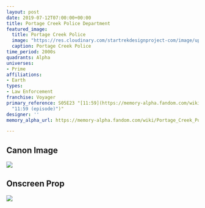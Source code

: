 ```yaml
---
layout: post
date: 2019-07-12T07:00:00+00:00
title: Portage Creek Police Department
featured_image:
  title: Portage Creek Police
  image: "https://res.cloudinary.com/startrekdesignproject-com/image/upload/v1562959204/PortageCreekPD.png"
  caption: Portage Creek Police
time_period: 2000s
quadrants: Alpha
universes:
- Prime
affiliations:
- Earth
types:
- Law Enforcement
franchise: Voyager
primary_reference: S05E23 "[11:59](https://memory-alpha.fandom.com/wiki/11:59
  "11:59 (episode)")"
designer: ''
memory_alpha_url: https://memory-alpha.fandom.com/wiki/Portage_Creek_Police_Department

---
```

## Canon Image

![](https://res.cloudinary.com/startrekdesignproject-com/image/upload/v1562959204/PortageCreekPD1.jpg)

## Onscreen Prop

![](https://res.cloudinary.com/startrekdesignproject-com/image/upload/v1562959204/PortageCreekPD_Prop.jpg)
